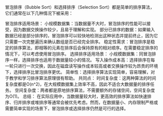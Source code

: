 
冒泡排序（Bubble Sort）和选择排序（Selection Sort）都是简单的排序算法，它们通常在以下几种情况下被采用：

冒泡排序适用场景：
小规模数据集：当数据量不大时，冒泡排序的性能可以接受，因为数据交换操作较少，且易于理解和实现。
部分已排序的数据：如果输入数据已经是部分排序的，冒泡排序可以较快地检测出这种状态并提前终止，因为它只需要一次完整遍历来确认数组是否已经完全排序。
稳定性需求：冒泡排序是稳定的排序算法，即相等的元素在排序后会保持原有的相对顺序。在需要稳定排序的情况下，可以考虑使用冒泡排序。
选择排序适用场景：
小规模数据集：同冒泡排序一样，选择排序也适用于数据量较小的情况。
写入操作成本高：选择排序在每一轮只进行一次交换，因此在磁盘读写操作成本较高或者交换操作较为昂贵的环境下，选择排序比冒泡排序更优。
简单性：选择排序算法实现简单，容易理解，对于教学和学习排序算法原理很有帮助。
共同点：
时间复杂度：这两种算法的时间复杂度都是O(n^2)，在大规模数据集上效率不高，因此不适合大数据量的排序任务。
空间复杂度：两者都是原地排序算法，不需要额外的存储空间，空间复杂度为O(1)。
总结：
在实际应用中，当数据量较大时，更高效的排序算法如快速排序、归并排序或堆排序等通常会被优先考虑。然而，在数据量小、内存限制严格或需要简单实现的场景下，冒泡排序或选择排序仍然是可行的选择。